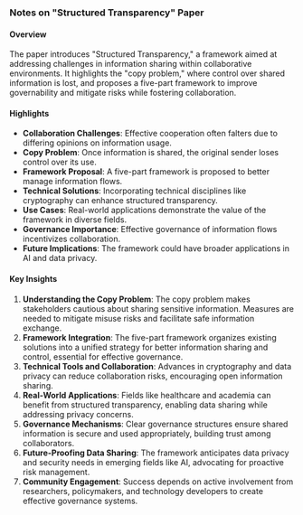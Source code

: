 ### Notes on "Structured Transparency" Paper

#### Overview
The paper introduces "Structured Transparency," a framework aimed at addressing challenges in information sharing within collaborative environments. It highlights the "copy problem," where control over shared information is lost, and proposes a five-part framework to improve governability and mitigate risks while fostering collaboration.

#### Highlights
- **Collaboration Challenges**: Effective cooperation often falters due to differing opinions on information usage.
- **Copy Problem**: Once information is shared, the original sender loses control over its use.
- **Framework Proposal**: A five-part framework is proposed to better manage information flows.
- **Technical Solutions**: Incorporating technical disciplines like cryptography can enhance structured transparency.
- **Use Cases**: Real-world applications demonstrate the value of the framework in diverse fields.
- **Governance Importance**: Effective governance of information flows incentivizes collaboration.
- **Future Implications**: The framework could have broader applications in AI and data privacy.

#### Key Insights
1. **Understanding the Copy Problem**: The copy problem makes stakeholders cautious about sharing sensitive information. Measures are needed to mitigate misuse risks and facilitate safe information exchange.
2. **Framework Integration**: The five-part framework organizes existing solutions into a unified strategy for better information sharing and control, essential for effective governance.
3. **Technical Tools and Collaboration**: Advances in cryptography and data privacy can reduce collaboration risks, encouraging open information sharing.
4. **Real-World Applications**: Fields like healthcare and academia can benefit from structured transparency, enabling data sharing while addressing privacy concerns.
5. **Governance Mechanisms**: Clear governance structures ensure shared information is secure and used appropriately, building trust among collaborators.
6. **Future-Proofing Data Sharing**: The framework anticipates data privacy and security needs in emerging fields like AI, advocating for proactive risk management.
7. **Community Engagement**: Success depends on active involvement from researchers, policymakers, and technology developers to create effective governance systems.
